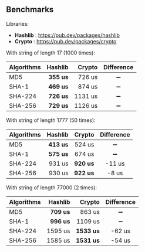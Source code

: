 ## Benchmarks

Libraries:

- **Hashlib** : https://pub.dev/packages/hashlib
- **Crypto** : https://pub.dev/packages/crypto

With string of length 17 (1000 times):

| Algorithms |    Hashlib |  Crypto | Difference |
| ---------- | ---------: | ------: | :--------: |
| MD5        | **355 us** |  726 us |     ➖     |
| SHA-1      | **469 us** |  874 us |     ➖     |
| SHA-224    | **726 us** | 1131 us |     ➖     |
| SHA-256    | **729 us** | 1126 us |     ➖     |

With string of length 1777 (50 times):

| Algorithms |    Hashlib |     Crypto | Difference |
| ---------- | ---------: | ---------: | :--------: |
| MD5        | **413 us** |     524 us |     ➖     |
| SHA-1      | **575 us** |     674 us |     ➖     |
| SHA-224    |     931 us | **920 us** |   -11 us   |
| SHA-256    |     930 us | **922 us** |   -8 us    |

With string of length 77000 (2 times):

| Algorithms |    Hashlib |      Crypto | Difference |
| ---------- | ---------: | ----------: | :--------: |
| MD5        | **709 us** |      863 us |     ➖     |
| SHA-1      | **996 us** |     1109 us |     ➖     |
| SHA-224    |    1595 us | **1533 us** |   -62 us   |
| SHA-256    |    1585 us | **1531 us** |   -54 us   |
